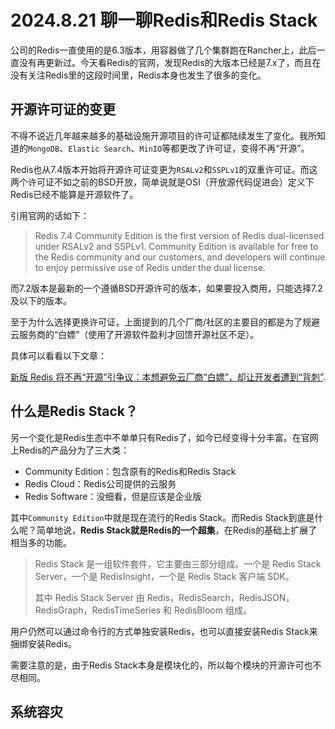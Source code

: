 # 2024.8.21 聊一聊Redis和Redis Stack

公司的Redis一直使用的是6.3版本，用容器做了几个集群跑在Rancher上，此后一直没有再更新过。今天看Redis的官网，发现Redis的大版本已经是7.x了，而且在没有关注Redis里的这段时间里，Redis本身也发生了很多的变化。

## 开源许可证的变更

不得不说近几年越来越多的基础设施开源项目的许可证都陆续发生了变化。我所知道的`MongoDB`、`Elastic Search`、`MinIO`等都更改了许可证，变得不再“开源”。

Redis也从7.4版本开始将开源许可证变更为`RSALv2`和`SSPLv1`的双重许可证。而这两个许可证不如之前的BSD开放，简单说就是OSI（开放源代码促进会）定义下Redis已经不能算是开源软件了。

引用官网的话如下：

> Redis 7.4 Community Edition is the first version of Redis dual-licensed under RSALv2 and SSPLv1. 
> Community Edition is available for free to the Redis community and our customers, and developers will continue to enjoy permissive use of Redis under the dual license. 

而7.2版本是最新的一个遵循BSD开源许可的版本，如果要投入商用，只能选择7.2及以下的版本。

至于为什么选择更换许可证，上面提到的几个厂商/社区的主要目的都是为了规避云服务商的“白嫖”（使用了开源软件盈利才回馈开源社区不足）。

具体可以看看以下文章：

<a href="https://www.36kr.com/p/2700542716409992">新版 Redis 将不再“开源”引争议：本想避免云厂商“白嫖”，却让开发者遭到“背刺”</a>.

## 什么是Redis Stack？

另一个变化是Redis生态中不单单只有Redis了，如今已经变得十分丰富。在官网上Redis的产品分为了三大类：

- Community Edition：包含原有的Redis和Redis Stack
- Redis Cloud：Redis公司提供的云服务
- Redis Software：没细看，但是应该是企业版

其中`Community Edition`中就是现在流行的Redis Stack。而Redis Stack到底是什么呢？简单地说，**Redis Stack就是Redis的一个超集**，在Redis的基础上扩展了相当多的功能。

> Redis Stack 是一组软件套件，它主要由三部分组成。一个是 Redis Stack Server，一个是 RedisInsight，一个是 Redis Stack 客户端 SDK。 
> 
> 其中 Redis Stack Server 由 Redis，RedisSearch，RedisJSON，RedisGraph，RedisTimeSeries 和 RedisBloom 组成。

用户仍然可以通过命令行的方式单独安装Redis，也可以直接安装Redis Stack来捆绑安装Redis。

需要注意的是，由于Redis Stack本身是模块化的，所以每个模块的开源许可也不尽相同。

## 系统容灾

